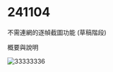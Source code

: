 # 241104

不需連網的逐幀截圖功能 (草稿階段)

概要與說明

![33333336](https://github.com/user-attachments/assets/ae2911f9-ff8d-47c9-96e5-45496eae3f7a)
